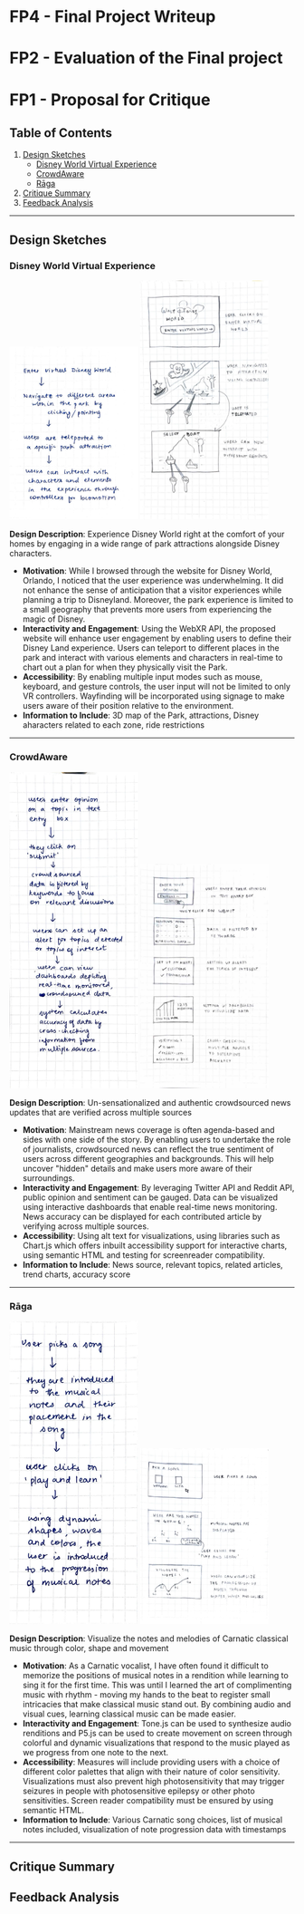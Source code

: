 # FP4 - Final Project Writeup

# FP2 - Evaluation of the Final project

# FP1 - Proposal for Critique

## Table of Contents

1. [Design Sketches](#design-sketches)
   - [Disney World Virtual Experience](#disney-world-virtual-experience)
   - [CrowdAware](#crowdaware)
   - [Rāga](#rāga)
2. [Critique Summary](#critique-summary)
3. [Feedback Analysis](#feedback-analysis)

---

## Design Sketches

### Disney World Virtual Experience

  <img src="../assets/project/fp1-images/IMG_6320.JPG" alt="Disney World Virtual Experience Flowchart" width="45%" />
  <img src="../assets/project/fp1-images/IMG_6319.JPG" alt="Disney World Virtual Experience Sketch" width="45%" />

**Design Description**: Experience Disney World right at the comfort of your homes by engaging in a wide range of park attractions alongside Disney characters.

- **Motivation**: While I browsed through the website for Disney World, Orlando, I noticed that the user experience was underwhelming. It did not enhance the sense of anticipation that a visitor experiences while planning a trip to Disneyland. Moreover, the park experience is limited to a small geography that prevents more users from experiencing the magic of Disney.
- **Interactivity and Engagement**: Using the WebXR API, the proposed website will enhance user engagement by enabling users to define their Disney Land experience. Users can teleport to different places in the park and interact with various elements and characters in real-time to chart out a plan for when they physically visit the Park.
- **Accessibility**: By enabling multiple input modes such as mouse, keyboard, and gesture controls, the user input will not be limited to only VR controllers. Wayfinding will be incorporated using signage to make users aware of their position relative to the environment.
- **Information to Include**: 3D map of the Park, attractions, Disney aharacters related to each zone, ride restrictions

---

### CrowdAware

  <img src="../assets/project/fp1-images/IMG_6316.JPG" alt="CrowdAware Flowchart" width="45%" />
  <img src="../assets/project/fp1-images/IMG_6318.JPG" alt="CrowdAware Sketch" width="45%" />

**Design Description**: Un-sensationalized and authentic crowdsourced news updates that are verified across multiple sources

- **Motivation**: Mainstream news coverage is often agenda-based and sides with one side of the story. By enabling users to undertake the role of journalists, crowdsourced news can reflect the true sentiment of users across different geographies and backgrounds. This will help uncover "hidden" details and make users more aware of their surroundings.
- **Interactivity and Engagement**: By leveraging Twitter API and Reddit API, public opinion and sentiment can be gauged. Data can be visualized using interactive dashboards that enable real-time news monitoring. News accuracy can be displayed for each contributed article by verifying across multiple sources.
- **Accessibility**: Using alt text for visualizations, using libraries such as Chart.js which offers inbuilt accessibility support for interactive charts, using semantic HTML and testing for screenreader compatibility.
- **Information to Include**: News source, relevant topics, related articles, trend charts, accuracy score

---

### Rāga

  <img src="../assets/project/fp1-images/IMG_6317.JPG" alt="Rāga Flowchart" width="45%" />
  <img src="../assets/project/fp1-images/IMG_6321.JPG" alt="Rāga Sketch" width="45%" />

**Design Description**: Visualize the notes and melodies of Carnatic classical music through color, shape and movement

- **Motivation**: As a Carnatic vocalist, I have often found it difficult to memorize the positions of musical notes in a rendition while learning to sing it for the first time. This was until I learned the art of complimenting music with rhythm - moving my hands to the beat to register small intricacies that make classical music stand out. By combining audio and visual cues, learning classical music can be made easier.
- **Interactivity and Engagement**: Tone.js can be used to synthesize audio renditions and P5.js can be used to create movement on screen through colorful and dynamic visualizations that respond to the music played as we progress from one note to the next.
- **Accessibility**: Measures will include providing users with a choice of different color palettes that align with their nature of color sensitivity. Visualizations must also prevent high photosensitivity that may trigger seizures in people with photosensitive epilepsy or other photo sensitivities. Screen reader compatibility must be ensured by using semantic HTML.
- **Information to Include**: Various Carnatic song choices, list of musical notes included, visualization of note progression data with timestamps

---

## Critique Summary

## Feedback Analysis
